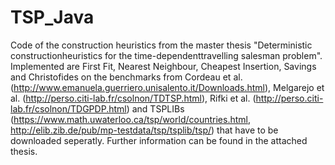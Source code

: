 # TSP_Java

Code of the construction heuristics from the master thesis "Deterministic constructionheuristics for the time-dependenttravelling salesman problem". 
Implemented are First Fit, Nearest Neighbour, Cheapest Insertion, Savings and Christofides on the benchmarks from Cordeau et al. (http://www.emanuela.guerriero.unisalento.it/Downloads.html), Melgarejo et al. (http://perso.citi-lab.fr/csolnon/TDTSP.html), Rifki et al. (http://perso.citi-lab.fr/csolnon/TDGPDP.html) and TSPLIBs (https://www.math.uwaterloo.ca/tsp/world/countries.html, http://elib.zib.de/pub/mp-testdata/tsp/tsplib/tsp/) that have to be downloaded seperatly.
Further information can be found in the attached thesis.
